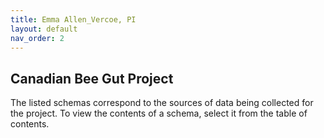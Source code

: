 ```yaml
---
title: Emma Allen_Vercoe, PI
layout: default
nav_order: 2
---
```


## Canadian Bee Gut Project

The listed schemas correspond to the sources of data being collected for the project.  To view the contents of a schema, select it from the table of contents.
